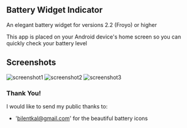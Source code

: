 ## Battery Widget Indicator

An elegant battery widget for versions 2.2 (Froyo) or higher

This app is placed on your Android device's home screen so you can quickly check your battery level


## Screenshots

![screenshot1](http://ubuntuone.com/6xMhvFMa6sqq4E7O6dX6RR)
![screenshot2](http://ubuntuone.com/6DPo9RZHQuHitoP7CSVGK6)
![screenshot3](http://ubuntuone.com/7WJsiPLqmmKGN7dJBVo4TJ)



### Thank You!

I would like to send my public thanks to:

 - 'bilentkal@gmail.com' for the beautiful battery icons
